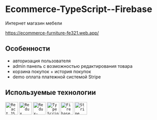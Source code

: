 # Ecommerce-TypeScript--Firebase

Интернет магазин мебели

https://ecommerce-furniture-fe321.web.app/

## Особенности
 - авторизация пользователя
 - admin панель с возможностью редактирования товара
 - корзина покупок + история покупок
 - demo оплата платежной системой Stripe
## Используемые технологии

<p>
<code><img alt="React JS" height="40px" src="https://cdn.svgporn.com/logos/react.svg" /></code>
<code><img alt="Redux" height="40px" src="https://cdn.svgporn.com/logos/redux.svg" /></code>
<code><img alt="Redux-Saga" height="40px" src="https://cdn.svgporn.com/logos/redux-saga.svg" /></code>
<code><img alt="TypeScript" height="40px" src="https://cdn.svgporn.com/logos/typescript-icon.svg" /></code>
<code><img alt="Firebase" height="40px" src="https://cdn.svgporn.com/logos/firebase.svg" /></code>
<code><img alt="Stripe" height="40px" src="https://cdn.svgporn.com/logos/stripe.svg" /></code>
</p>
